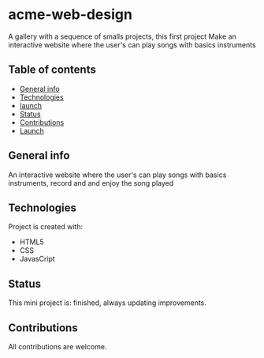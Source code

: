 # acme-web-design

A gallery with a sequence of smalls projects, this first project Make an interactive website where the user's can play songs with basics instruments

## Table of contents
* [General info](#general-info)
* [Technologies](#technologies)
* [launch](#lauch)
* [Status](#status)
* [Contributions](#contributions)
* [Launch](https://rago89.github.io/acme-web-design/)

## General info
An interactive website where the user's can play songs with basics instruments, record and and enjoy the song played
	
## Technologies
Project is created with:

* HTML5
* CSS
* JavasCript

## Status

This mini project is: finished, always updating improvements.

## Contributions

All contributions are welcome.
